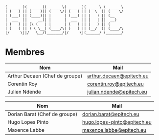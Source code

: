 ``` _______  _______  _______  _______  ______   _______ 
(  ___  )(  ____ )(  ____ \(  ___  )(  __  \ (  ____ \
| (   ) || (    )|| (    \/| (   ) || (  \  )| (    \/
| (___) || (____)|| |      | (___) || |   ) || (__    
|  ___  ||     __)| |      |  ___  || |   | ||  __)   
| (   ) || (\ (   | |      | (   ) || |   ) || (      
| )   ( || ) \ \__| (____/\| )   ( || (__/  )| (____/\
|/     \||/   \__/(_______/|/     \|(______/ (_______/
```

# Membres
|Nom                            |Mail                         |
|-------------------------------|-----------------------------|
|Arthur Decaen (Chef de groupe) |arthur.decaen@epitech.eu     |
|Corentin Roy                   |corentin.roy@epitech.eu      |
|Julien Ndende                  |julian.ndende@epitech.eu     |


|Nom                            |Mail                         |
|-------------------------------|-----------------------------|
|Dorian Barat (Chef de groupe)  |dorian.barat@epitech.eu      |
|Hugo Lopes Pinto               |hugo.lopes-pinto@epitech.eu  |
|Maxence Labbe                  |maxence.labbe@epitech.eu     |